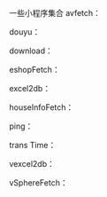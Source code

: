 一些小程序集合
avfetch：

douyu：

download：

eshopFetch：

excel2db：

houseInfoFetch：

ping：

trans Time：

vexcel2db：

vSphereFetch：
